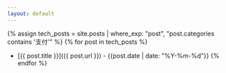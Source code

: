 ```yaml
---
layout: default
---
```


{% assign tech_posts = site.posts | where_exp: "post", "post.categories contains '支付'" %}
{% for post in tech_posts %}
- [{{ post.title }}]({{ post.url }}) - {{post.date | date: "%Y-%m-%d"}}
{% endfor %}
